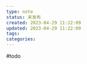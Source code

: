 ```yaml
---
type: note
status: 未发布
created: 2023-04-29 11:22:09
updated: 2023-04-29 11:22:09
tags:
categories: 
---
```


#todo 




